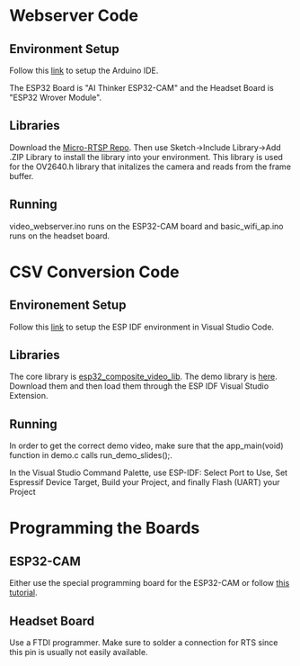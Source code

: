 # Webserver Code
## Environment Setup
Follow this [link](https://randomnerdtutorials.com/installing-esp32-arduino-ide-2-0/) to setup the Arduino IDE.

The ESP32 Board is "AI Thinker ESP32-CAM" and the Headset Board is "ESP32 Wrover Module".

## Libraries
Download the [Micro-RTSP Repo](https://github.com/geeksville/Micro-RTSP). Then use Sketch->Include Library->Add .ZIP Library to install the library into your environment.
This library is used for the OV2640.h library that initalizes the camera and reads from the frame buffer.

## Running
video_webserver.ino runs on the ESP32-CAM board and basic_wifi_ap.ino runs on the headset board.

# CSV Conversion Code
## Environement Setup
Follow this [link](https://github.com/espressif/vscode-esp-idf-extension/blob/master/docs/tutorial/install.md) to setup the ESP IDF environment in Visual Studio Code.

## Libraries
The core library is [esp32_composite_video_lib](https://github.com/aquaticus/esp32_composite_video_lib). The demo library is [here](https://github.com/aquaticus/esp32_composite_video_demo). Download them and then load them through the ESP IDF Visual Studio Extension.

## Running
In order to get the correct demo video, make sure that the app_main(void) function in demo.c calls run_demo_slides();.

In the Visual Studio Command Palette, use ESP-IDF: Select Port to Use, Set Espressif Device Target, Build your Project, and finally Flash (UART) your Project

# Programming the Boards
## ESP32-CAM
Either use the special programming board for the ESP32-CAM or follow [this tutorial](https://randomnerdtutorials.com/program-upload-code-esp32-cam/).

## Headset Board
Use a FTDI programmer. Make sure to solder a connection for RTS since this pin is usually not easily available.
